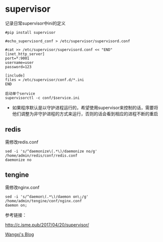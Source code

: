 # supervisor
记录日常supervisor中ini的定义
```
#pip install supervisor

#echo_supervisord_conf > /etc/supervisor/supervisord.conf

#cat >> /etc/supervisor/supervisord.conf << "END" 
[inet_http_server]    
port=*:9001        
username=user              
password=123  
 
[include]
files = /etc/supervisor/conf.d/*.ini
END
```

```
启动单个service
supervisorctl -c conf/$service.ini
```


* 如果程序默认是以守护进程运行的，希望使用supervisor来控制的话，需要将他们调整为非守护进程的方式来运行，否则的话会看到相应的进程不断的重启
## redis
需修改redis.conf
```
sed -i 's/^daemonize\(.*\)/daemonize no/g' /home/admin/redis/conf/redis.conf
daemonize no
```

## tengine
需修改nginx.conf
```
sed -i 's/^daemon\(.*\)/daemon on\;/g' /home/admin/tengine/conf/nginx.conf
daemon on;
```
参考链接：

http://c.isme.pub/2017/04/20/supervisor/

[Wangxj's Blog](http://wangxj.org/2017/03/14/%E4%BD%BF%E7%94%A8supervisord%E5%AE%88%E6%8A%A4%E8%BF%9B%E7%A8%8B%E6%8E%A7%E5%88%B6%E5%A4%9A%E7%A8%8B%E5%BA%8F%E8%BF%90%E8%A1%8C/)
